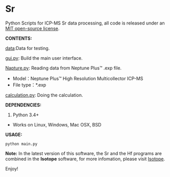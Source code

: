 Sr
===

Python Scripts for ICP-MS Sr data processing,
all code is released under an [MIT open-source license](LICENSE).

__CONTENTS:__

[data](data):Data for testing.

[gui.py](gui.py): Build the main user interface.

[Napture.py](Napture.py): Reading data from Neptune Plus™ .exp file.
* Model：Neptune Plus™ High Resolution Multicollector ICP-MS
* File type：*.exp

[calculation.py](calculation.py): Doing the calculation.

__DEPENDENCIES:__

1) Python 3.4+ 
* Works on Linux, Windows, Mac OSX, BSD

__USAGE:__

    python main.py

__Note:__ In the latest version of this software, the Sr and the Hf programs are combined in the __Isotope__ software, for more infomation, please visit [Isotope](www.geo-fo2.com).

Enjoy!
